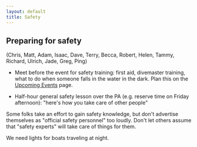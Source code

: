```yaml
---
layout: default
title: Safety
---
```


Preparing for safety
--------------------

(Chris, Matt, Adam, Isaac, Dave, Terry, Becca, Robert, Helen, Tammy,
Richard, Ulrich, Jade, Greg, Ping)

-   Meet before the event for safety training: first aid, divemaster
    training, what to do when someone falls in the water in the dark.
    Plan this on the [Upcoming Events](upcoming-events.html) page.

-   Half-hour general safety lesson over the PA (e.g. reserve time on
    Friday afternoon): "here's how you take care of other people"

Some folks take an effort to gain safety knowledge, but don't advertise
themselves as "official safety personnel" too loudly. Don't let others
assume that "safety experts" will take care of things for them.

We need lights for boats traveling at night.
